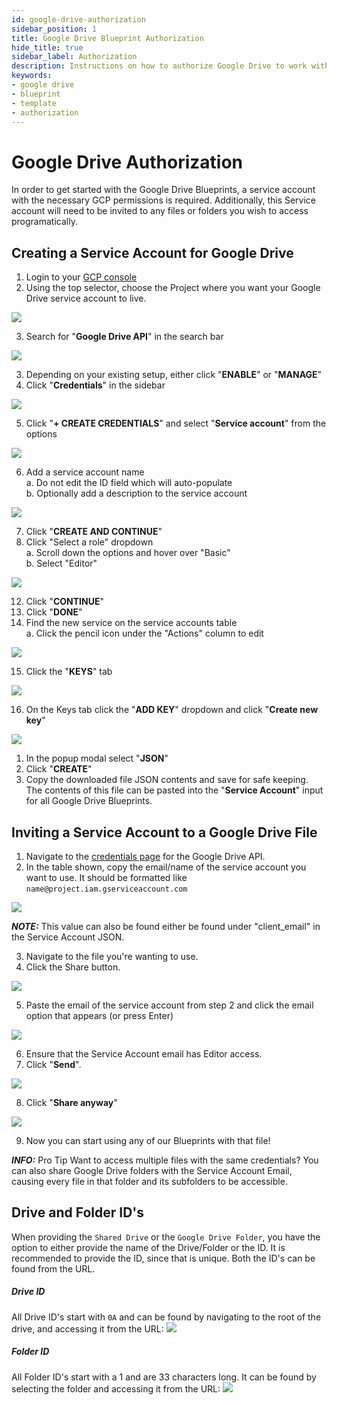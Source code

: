```yaml
---
id: google-drive-authorization
sidebar_position: 1
title: Google Drive Blueprint Authorization
hide_title: true
sidebar_label: Authorization
description: Instructions on how to authorize Google Drive to work with Platform's low-code Google Drive templates.
keywords:
- google drive
- blueprint
- template
- authorization
---
```


# Google Drive Authorization
In order to get started with the Google Drive Blueprints, a service account with the necessary GCP permissions is required. Additionally, this Service account will need to be invited to any files or folders you wish to access programatically.

## Creating a Service Account for Google Drive

1. Login to your [GCP console](https://console.cloud.google.com/)  
2. Using the top selector, choose the Project where you want your Google Drive service account to live.  

![](https://cdn.sanity.io/images/2xyydva6/production/c6086521985a1358443a2fda7d7d555468b0a411-594x126.png?w=450)

3. Search for "**Google Drive API**" in the search bar  

![](https://cdn.sanity.io/images/2xyydva6/production/c6086521985a1358443a2fda7d7d555468b0a411-594x126.png?w=450)

3. Depending on your existing setup, either click "**ENABLE**" or "**MANAGE**"
4.  Click "**Credentials**" in the sidebar  

![](https://cdn.sanity.io/images/2xyydva6/production/c25bed45caec57a4bdf20647d33a3e1c074f6e2f-254x221.png?w=450)

5. Click "**+ CREATE CREDENTIALS**" and select "**Service account**" from the options  

![](https://cdn.sanity.io/images/2xyydva6/production/c7cde0355f789ade9476d59c55c320c8b0adf8b0-455x168.png?w=450)

6. Add a service account name  
	a. Do not edit the ID field which will auto-populate  
	b. Optionally add a description to the service account  

![](https://cdn.sanity.io/images/2xyydva6/production/2c3cc345633c6cb4cb51bd03395cbcc7e07699f5-540x355.png?w=450)

7. Click "**CREATE AND CONTINUE**"  
8.  Click "Select a role" dropdown  
	a. Scroll down the options and hover over "Basic"  
	b. Select "Editor"  

![](https://cdn.sanity.io/images/2xyydva6/production/d13a1b878b5a0f2f72a79afe82216aee2b01e353-549x335.png?w=450)

12. Click "**CONTINUE**"  
13. Click "**DONE**"  
14. Find the new service on the service accounts table  
	a. Click the pencil icon under the "Actions" column to edit  

![](https://cdn.sanity.io/images/2xyydva6/production/04cc007fb42c0903a15498f9e08e227cb4c7e37d-990x117.png?w=450)

15. Click the "**KEYS**" tab  

![](https://cdn.sanity.io/images/2xyydva6/production/9580f670da956b9428bcdd618600a5359cd5571c-485x57.png?w=450)

16. On the Keys tab click the "**ADD KEY**" dropdown and click "**Create new key**"  

![](https://cdn.sanity.io/images/2xyydva6/production/ea6a61dd90c015952071b1f9e2f0dae0569938e7-183x130.png?w=450)

1.  In the popup modal select "**JSON**"  
2.  Click "**CREATE**"  
3.  Copy the downloaded file JSON contents and save for safe keeping. The contents of this file can be pasted into the "**Service Account**" input for all Google Drive Blueprints. 

## Inviting a Service Account to a Google Drive File

1. Navigate to the [credentials page](https://console.cloud.google.com/apis/api/drive.googleapis.com/credentials) for the Google Drive API. 
2. In the table shown, copy the email/name of the service account you want to use. It should be formatted like `name@project.iam.gserviceaccount.com`

![](https://cdn.sanity.io/images/2xyydva6/production/950c4edef15e3f322ba1eb3a10261b86ced1b44c-988x112.png?w=450)

**_NOTE:_** This value can also be found either be found under "client_email" in the Service Account JSON.

3. Navigate to the file you're wanting to use.
4. Click the Share button.

![](https://cdn.sanity.io/images/2xyydva6/production/3198ab679c9cbc653bb911beecf87e7223a66292-1268x121.png?w=450)

5. Paste the email of the service account from step 2 and click the email option that appears (or press Enter)  

![](https://cdn.sanity.io/images/2xyydva6/production/c7b0e8b7fdbf42765805de26858dbcd0dcc2e7e3-669x409.png?w=450)

6. Ensure that the Service Account email has Editor access.
7. Click "**Send**".

![](https://cdn.sanity.io/images/2xyydva6/production/40077ab85b73526b965fe5969590ae4606c86bfa-665x473.png?w=450)

8. Click "**Share anyway**"  

![](https://cdn.sanity.io/images/2xyydva6/production/03140e2248d816b73e1643cf27f1352f37da5a85-405x253.png?w=450)

9. Now you can start using any of our Blueprints with that file!

**_INFO:_** Pro Tip
Want to access multiple files with the same credentials? You can also share Google Drive folders with the Service Account Email, causing every file in that folder and its subfolders to be accessible.

## Drive and Folder ID's
When providing the `Shared Drive` or the `Google Drive Folder`, you have the option to either provide the name of the Drive/Folder or the ID. It is recommended to provide the ID, since that is unique. Both the ID's can be found from the URL. 

##### Drive ID
All Drive ID's start with `0A` and can be found by navigating to the root of the drive, and accessing it from the URL:
![](https://cdn.sanity.io/images/2xyydva6/production/3085f7a9bb91017f7d778a64f78210a2b618e7b7-711x209.png?w=450)

##### Folder ID
All Folder ID's start with a 1 and are 33 characters long. It can be found by selecting the folder and accessing it from the URL:
![](https://cdn.sanity.io/images/2xyydva6/production/49ef1377c7bdd99db61f84f27f9a5791efe740e9-835x217.png?w=450)

